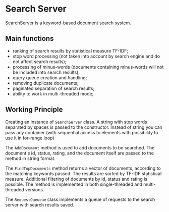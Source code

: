 # Search Server
SearchServer is a keyword-based document search system.

## Main functions

* ranking of search results by statistical measure TF-IDF;
* stop word processing (not taken into account by search engine and do not affect search results);
* processing of minus-words (documents containing minus-words will not be included into search results);
* query queue creation and handling;
* removing duplicate documents;
* paginated separation of search results;
* ability to work in multi-threaded mode;

## Working Principle
Creating an instance of `SearchServer` class. A string with stop words separated by spaces is passed to the constructor. Instead of string you can pass any container (with sequential access to elements with possibility to use it in for-range loop)

The `AddDocument` method is used to add documents to be searched. The document's id, status, rating, and the document itself are passed to the method in string format.

The `FindTopDocuments` method returns a vector of documents, according to the matching keywords passed. The results are sorted by TF-IDF statistical measure. Additional filtering of documents by id, status and rating is possible. The method is implemented in both single-threaded and multi-threaded versions.

The `RequestQueueue` class implements a queue of requests to the search server with search results saved.
